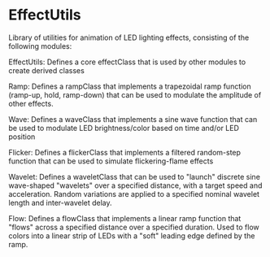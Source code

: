 # EffectUtils
Library of utilities for animation of LED lighting effects, consisting of the following modules:

EffectUtils: Defines a core  effectClass that is used by other modules to create derived classes

Ramp: Defines a rampClass that implements a trapezoidal ramp function (ramp-up, hold, ramp-down) that can be used to modulate the amplitude of other effects.

Wave: Defines a waveClass that implements a sine wave function that can be used to modulate LED brightness/color based on time and/or LED position

Flicker: Defines a flickerClass that implements a filtered random-step function that can be used to simulate flickering-flame effects

Wavelet: Defines a waveletClass that can be used to "launch" discrete sine wave-shaped "wavelets" over a specified distance, with a target speed and acceleration. Random variations are applied to a specified nominal wavelet length and inter-wavelet delay.

Flow: Defines a flowClass that implements a linear ramp function that "flows" across a specified distance over a specified duration. Used to flow colors into a linear strip of LEDs with a "soft" leading edge defined by the ramp.
